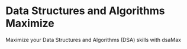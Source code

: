 # Data Structures and Algorithms Maximize
Maximize your Data Structures and Algorithms (DSA) skills with dsaMax
